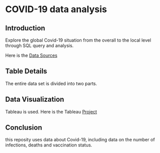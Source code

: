 # COVID-19 data analysis

## Introduction

Explore the global Covid-19 situation from the overall to the local level through SQL query and analysis.  

Here is the [Data Sources](https://ourworldindata.org/covid-cases)


## Table Details

The entire data set is divided into two parts.


## Data Visualization

Tableau is used. Here is the Tableau [Project](https://public.tableau.com/app/profile/qijia.huang/viz/CovidDashboardTutorial_17018002830420/1_1)

## Conclusion


this reposity uses data about Covid-19, including data on the number of infections, deaths and vaccination status. 








